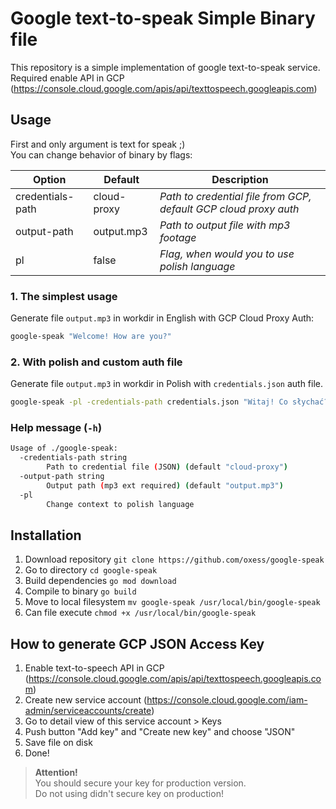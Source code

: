# Google text-to-speak Simple Binary file

This repository is a simple implementation of google text-to-speak service. \
Required enable API in GCP (https://console.cloud.google.com/apis/api/texttospeech.googleapis.com)


## Usage 

First and only argument is text for speak ;) \
You can change behavior of binary by flags:

|Option           |Default     |Description|
|------------------|------------|-----------|
|credentials-path |cloud-proxy |_Path to credential file from GCP, default GCP cloud proxy auth_|
|output-path      |output.mp3  |_Path to output file with mp3 footage_|
|pl              |false       |_Flag, when would you to use polish language_|

### 1. The simplest usage

Generate file `output.mp3` in workdir in English with GCP Cloud Proxy Auth:

```bash
google-speak "Welcome! How are you?"
```

### 2. With polish and custom auth file

Generate file `output.mp3` in workdir in Polish with `credentials.json` auth file.

```bash
google-speak -pl -credentials-path credentials.json "Witaj! Co słychać?"
```

### Help message (`-h`)

```bash
Usage of ./google-speak:
  -credentials-path string
        Path to credential file (JSON) (default "cloud-proxy")
  -output-path string
        Output path (mp3 ext required) (default "output.mp3")
  -pl
        Change context to polish language
```



## Installation

1. Download repository `git clone https://github.com/oxess/google-speak`
2. Go to directory `cd google-speak`
3. Build dependencies `go mod download`
4. Compile to binary `go build`
5. Move to local filesystem `mv google-speak /usr/local/bin/google-speak`
6. Can file execute `chmod +x /usr/local/bin/google-speak`



## How to generate GCP JSON Access Key

1. Enable text-to-speech API in GCP (https://console.cloud.google.com/apis/api/texttospeech.googleapis.com)
2. Create new service account (https://console.cloud.google.com/iam-admin/serviceaccounts/create)
3. Go to detail view of this service account > Keys
4. Push button "Add key" and "Create new key" and choose "JSON"
5. Save file on disk
6. Done!

> **Attention!** \
> You should secure your key for production version. \
> Do not using didn't secure key on production!
